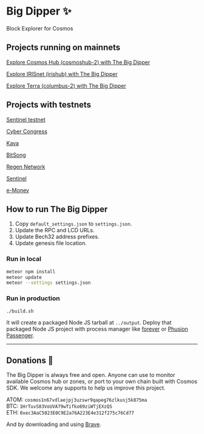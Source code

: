 # Big Dipper :sparkles:

Block Explorer for Cosmos

## Projects running on mainnets

[Explore Cosmos Hub (cosmoshub-2) with The Big Dipper](https://cosmos.bigdipper.live)

[Explore IRISnet (irishub) with The Big Dipper](https://iris.bigdipper.live)

[Explore Terra (columbus-2) with The Big Dipper](https://terra.bigdipper.live)

## Projects with testnets

[Sentinel testnet](https://explorer.sentinel.co/)

[Cyber Congress](https://cyberd.ai/)

[Kava](https://testnet-1.kava.bigdipper.live/)

[BitSong](https://testnet-1.bitsong.bigdipper.live/)

[Regen Network](http://bigdipper.regen.network/)

[Sentinel](https://explorer.sentinel.co/)

[e-Money](https://e-money.network/)

## How to run The Big Dipper

1. Copy `default_settings.json` to `settings.json`.
2. Update the RPC and LCD URLs.
3. Update Bech32 address prefixes.
4. Update genesis file location.

### Run in local

```sh
meteor npm install
meteor update
meteor --settings settings.json
```

### Run in production

```sh
./build.sh
```

It will create a packaged Node JS tarball at `../output`. Deploy that packaged Node JS project with process manager like [forever](https://www.npmjs.com/package/forever) or [Phusion Passenger](https://www.phusionpassenger.com/library/walkthroughs/basics/nodejs/fundamental_concepts.html).

---
## Donations :pray:

The Big Dipper is always free and open. Anyone can use to monitor available Cosmos hub or zones, or port to your own chain built with Cosmos SDK. We welcome any supports to help us improve this project.

ATOM: `cosmos1n67vdlaejpj3uzswr9qapeg76zlkusj5k875ma`\
BTC: `1HrTuvS83VoUVA79wTifko69ziWTjEXzQS`\
ETH: `0xec3AaC5023E0C9E2a76A223E4e312f275c76Cd77`

And by downloading and using [Brave](https://brave.com/big517).
